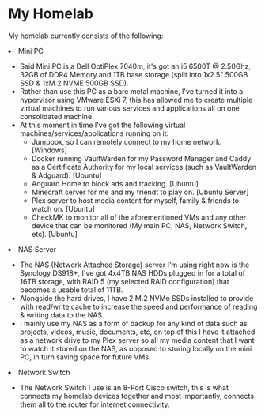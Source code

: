 <h1> My Homelab</h1>

<p>My homelab currently consists of the following:</p>
<li>Mini PC</li>

- Said Mini PC is a Dell OptiPlex 7040m, it's got an i5 6500T @ 2.50Ghz, 32GB of DDR4 Memory and 1TB base storage (split into 1x2.5" 500GB SSD & 1xM.2 NVME 500GB SSD). <br>
- Rather than use this PC as a bare metal machine, I've turned it into a hypervisor using VMware ESXi 7, this has allowed me to create multiple virtual machines to run various services and applications all on one consolidated machine. <br>
- At this moment in time I've got the following virtual machines/services/applications running on it:<br>
  - Jumpbox, so I can remotely connect to my home network. [Windows]<br>
  - Docker running VaultWarden for my Password Manager and Caddy as a Certificate Authority for my local services (such as VaultWarden & Adguard). [Ubuntu]<br>
  - Adguard Home to block ads and tracking. [Ubuntu]<br>
  - Minecraft server for me and my friendt to play on. [Ubuntu Server]<br>
  - Plex server to host media content for myself, family & friends to watch on. [Ubuntu]<br>
  - CheckMK to monitor all of the aforementioned VMs and any other device that can be monitored (My main PC, NAS, Network Switch, etc). [Ubuntu]<br>

<li>NAS Server</li>

- The NAS (Network Attached Storage) server I'm using right now is the Synology DS918+, I've got 4x4TB NAS HDDs plugged in for a total of 16TB storage, with RAID 5 (my selected RAID configuration) that becomes a usable total of 11TB.<br>
- Alongside the hard drives, I have 2 M.2 NVMe SSDs installed to provide with read/write cache to increase the speed and performance of reading & writing data to the NAS.
- I mainly use my NAS as a form of backup for any kind of data such as projects, videos, music, documents, etc, on top of this I have it attached as a network drive to my Plex server so all my media content that I want to watch it stored on the NAS, as opposed to storing locally on the mini PC, in turn saving space for future VMs.<br>

<li>Network Switch</li>

- The Network Switch I use is an 8-Port Cisco switch, this is what connects my homelab devices together and most importantly, connects them all to the router for internet connectivity.<br>
